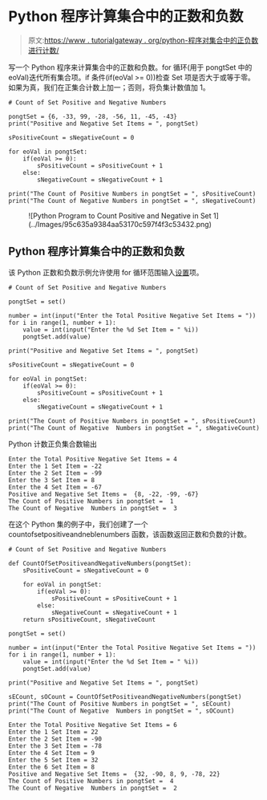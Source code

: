 # Python 程序计算集合中的正数和负数

> 原文:[https://www . tutorialgateway . org/python-程序对集合中的正负数进行计数/](https://www.tutorialgateway.org/python-program-to-count-positive-and-negative-numbers-in-set/)

写一个 Python 程序来计算集合中的正数和负数。for 循环(用于 pongtSet 中的 eoVal)迭代所有集合项。if 条件(if(eoVal >= 0))检查 Set 项是否大于或等于零。如果为真，我们在正集合计数上加一；否则，将负集计数值加 1。

```
# Count of Set Positive and Negative Numbers

pongtSet = {6, -33, 99, -28, -56, 11, -45, -43}
print("Positive and Negative Set Items = ", pongtSet)

sPositiveCount = sNegativeCount = 0

for eoVal in pongtSet:
    if(eoVal >= 0):
        sPositiveCount = sPositiveCount + 1
    else:
        sNegativeCount = sNegativeCount + 1

print("The Count of Positive Numbers in pongtSet = ", sPositiveCount)
print("The Count of Negative Numbers in pongtSet = ", sNegativeCount)
```

<figure class="wp-block-image size-large">![Python Program to Count Positive and Negative in Set 1](../Images/95c635a9384aa53170c597f4f3c53432.png)</figure>

## Python 程序计算集合中的正数和负数

该 Python 正数和负数示例允许使用 for 循环范围输入[设置](https://www.tutorialgateway.org/python-set/)项。

```
# Count of Set Positive and Negative Numbers

pongtSet = set()

number = int(input("Enter the Total Positive Negative Set Items = "))
for i in range(1, number + 1):
    value = int(input("Enter the %d Set Item = " %i))
    pongtSet.add(value)

print("Positive and Negative Set Items = ", pongtSet)

sPositiveCount = sNegativeCount = 0

for eoVal in pongtSet:
    if(eoVal >= 0):
        sPositiveCount = sPositiveCount + 1
    else:
        sNegativeCount = sNegativeCount + 1

print("The Count of Positive Numbers in pongtSet = ", sPositiveCount)
print("The Count of Negative  Numbers in pongtSet = ", sNegativeCount)
```

Python 计数正负集合数输出

```
Enter the Total Positive Negative Set Items = 4
Enter the 1 Set Item = -22
Enter the 2 Set Item = -99
Enter the 3 Set Item = 8
Enter the 4 Set Item = -67
Positive and Negative Set Items =  {8, -22, -99, -67}
The Count of Positive Numbers in pongtSet =  1
The Count of Negative  Numbers in pongtSet =  3
```

在这个 Python 集的例子中，我们创建了一个 countofsetpositiveandneblenumbers 函数，该函数返回正数和负数的计数。

```
# Count of Set Positive and Negative Numbers

def CountOfSetPositiveandNegativeNumbers(pongtSet):
    sPositiveCount = sNegativeCount = 0

    for eoVal in pongtSet:
        if(eoVal >= 0):
            sPositiveCount = sPositiveCount + 1
        else:
            sNegativeCount = sNegativeCount + 1
    return sPositiveCount, sNegativeCount

pongtSet = set()

number = int(input("Enter the Total Positive Negative Set Items = "))
for i in range(1, number + 1):
    value = int(input("Enter the %d Set Item = " %i))
    pongtSet.add(value)

print("Positive and Negative Set Items = ", pongtSet)

sECount, sOCount = CountOfSetPositiveandNegativeNumbers(pongtSet)
print("The Count of Positive Numbers in pongtSet = ", sECount)
print("The Count of Negative  Numbers in pongtSet = ", sOCount)
```

```
Enter the Total Positive Negative Set Items = 6
Enter the 1 Set Item = 22
Enter the 2 Set Item = -90
Enter the 3 Set Item = -78
Enter the 4 Set Item = 9
Enter the 5 Set Item = 32
Enter the 6 Set Item = 8
Positive and Negative Set Items =  {32, -90, 8, 9, -78, 22}
The Count of Positive Numbers in pongtSet =  4
The Count of Negative  Numbers in pongtSet =  2
```